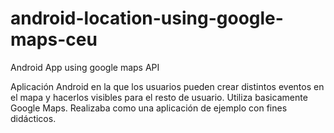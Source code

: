 # android-location-using-google-maps-ceu
Android App using google maps API

Aplicación Android en la que los usuarios pueden crear distintos eventos en el mapa y hacerlos visibles para el resto de usuario. Utiliza basicamente Google Maps. Realizaba como una aplicación de ejemplo con fines didácticos.
